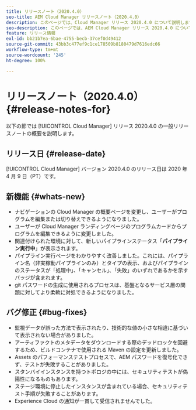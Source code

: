 ```yaml
---
title: リリースノート（2020.4.0）
seo-title: AEM Cloud Manager リリースノート（2020.4.0）
description: このページでは、Cloud Manager リリース 2020.4.0 について説明します。
seo-description: このページでは、AEM Cloud Manager リリース 2020.4.0 について説明します。
feature: リリース情報
exl-id: bb21b7ea-6bae-4755-becb-37cef0d49412
source-git-commit: 43bb3c477ef9c1ce178509b8180479d7616edc66
workflow-type: tm+mt
source-wordcount: '245'
ht-degree: 100%

---
```


# リリースノート（2020.4.0） {#release-notes-for}

以下の節では [!UICONTROL Cloud Manager] リリース 2020.4.0 の一般リリースノートの概要を説明します。

## リリース日 {#release-date}

[!UICONTROL Cloud Manager] バージョン 2020.4.0 のリリース日は 2020 年 4 月 9 日（PT）です。

## 新機能 {#whats-new}

* ナビゲーションの Cloud Manager の概要ページを変更し、ユーザーがプログラムを編集または切り替えできるようになりました。
* ユーザーが Cloud Manager ランディングページのプログラムカードからプログラムを編集できるように変更しました。
* 関連付けられた環境に対して、新しいパイプラインステータス「**パイプライン実行中**」が表示されます。
* パイプライン実行ページをわかりやすく改善しました。これには、パイプライン名（非実稼動パイプラインのみ）とタイプの表示、およびパイプラインのステータスが「処理中」、「キャンセル」、「失敗」のいずれであるかを示すバッジが含まれます。
* git パスワードの生成に使用されるプロセスは、基盤となるサービス層の問題に対してより柔軟に対処できるようになりました。

## バグ修正 {#bug-fixes}

* 監視データが誤った方法で表示されたり、技術的な値の小さな相違に基づいて表示されない場合がありました。
* アーティファクトのメタデータをダウンロードする際のデッドロックを回避するため、ビルドコンテナで使用される Maven の設定を更新しました。
* Assets のパフォーマンステストプロセスで、AEM パスワードを復号化できず、テストが失敗することがありました。
* スタンバイインスタンスを持つトポロジの中には、セキュリティテストが偽陽性になるものもあります。
* ステージ環境に停止したインスタンスが含まれている場合、セキュリティテスト手順が失敗することがあります。
* Experience Cloud の通知が一貫して受信されませんでした。
